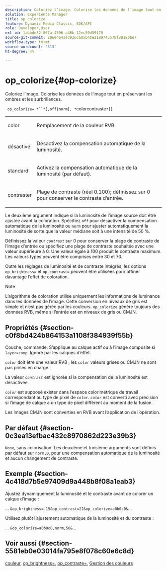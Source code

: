 ```yaml
---
description: Coloriez l’image. Colorise les données de l’image tout en préservant les ombres et les surbrillances.
solution: Experience Manager
title: op_colorize
feature: Dynamic Media Classic, SDK/API
role: Developer,User
exl-id: 1abbde32-867a-4596-a46b-12ec50d59170
source-git-commit: 206e4643e3926cb85b4be2189743578f88180be7
workflow-type: tm+mt
source-wordcount: '313'
ht-degree: 4%

---
```


# op_colorize{#op-colorize}

Coloriez l’image. Colorise les données de l’image tout en préservant les ombres et les surbrillances.

` op_colorize= *``*[,off|norm[, *`colorcontraste`*]]`

<table id="simpletable_768D6CDF3F734E7F89DC7AB2EAAC0C77"> 
 <tr class="strow"> 
  <td class="stentry"> <p> <span class="varname"> color </span> </p> </td> 
  <td class="stentry"> <p>Remplacement de la couleur RVB. </p> </td> 
 </tr> 
 <tr class="strow"> 
  <td class="stentry"> <p> <span class="codeph"> désactivé </span> </p> </td> 
  <td class="stentry"> <p>Désactivez la compensation automatique de la luminosité. </p> </td> 
 </tr> 
 <tr class="strow"> 
  <td class="stentry"> <p> <span class="codeph"> standard  </span> </p> </td> 
  <td class="stentry"> <p>Activez la compensation automatique de la luminosité (par défaut). </p> </td> 
 </tr> 
 <tr class="strow"> 
  <td class="stentry"> <p> <span class="varname"> contraster </span> </p> </td> 
  <td class="stentry"> <p>Plage de contraste (réel 0.100); définissez sur 0 pour conserver le contraste d’entrée. </p> </td> 
 </tr> 
</table>

Le deuxième argument indique si la luminosité de l’image source doit être ajustée avant la coloration. Spécifiez `off` pour désactiver la compensation automatique de la luminosité ou `norm` pour ajuster automatiquement la luminosité de sorte que la valeur médiane soit à une intensité de 50 %.

Définissez la valeur *`contrast`* sur 0 pour conserver la plage de contraste de l’image d’entrée ou spécifiez une plage de contraste souhaitée avec une valeur supérieure à 0. Une valeur égale à 100 produit le contraste maximum. Les valeurs types peuvent être comprises entre 30 et 70.

Outre les réglages de luminosité et de contraste intégrés, les options `op_brightness=` et `op_contrast=` peuvent être utilisées pour affiner davantage l’effet de coloration.

>[!NOTE]
>
>L’algorithme de coloration utilise uniquement les informations de luminance dans les données de l’image. Cette conversion en niveaux de gris est simple et n’est pas gérée par les couleurs. `op_colorize` génère toujours des données RVB, même si l’entrée est en niveaux de gris ou CMJN.

## Propriétés {#section-c0f8bd424b864153a1108f384939f55b}

Couche, commande. S’applique au calque actif ou à l’image composite si `layer=comp`. Ignoré par les calques d’effet.

*`color`* doit être une valeur RVB ; les  *`color`* valeurs grises ou CMJN ne sont pas prises en charge.

La valeur *`contrast`* est ignorée si la compensation de la luminosité est désactivée.

*`color`* est supposé exister dans l’espace colorimétrique de travail correspondant au type de pixel de  *`color`*. *`color`* est converti avec précision si l’image de calque a un type de pixel différent au moment de la fusion.

Les images CMJN sont converties en RVB avant l’application de l’opération.

## Par défaut {#section-0c3ea13efbac432c8970862d223e39b3}

`None`, sans colorisation. Les deuxième et troisième arguments sont définis par défaut sur `norm,0`, pour une compensation automatique de la luminosité et aucun changement de contraste.

## Exemple {#section-4c418d7b5e97409d9a448b8f08a1eab3}

Ajustez dynamiquement la luminosité et le contraste avant de colorer un calque d’image :

... `&op_brightness=-15&op_contrast=22&op_colorize=a0b0c0&`...

Utilisez plutôt l’ajustement automatique de la luminosité et du contraste :

... `&op_colorize=a0b0c0,norm,50&`...

## Voir aussi {#section-5581eb0e03014fa795e8f078c60e6c8d}

[couleur](/help/aem-is-ir-api/is-api/http-ref/image-serving-api-ref/c-http-protocol-reference/c-data-types/r-is-http-color.md),  [op_brightness=](../../../../../is-api/http-ref/image-serving-api-ref/c-http-protocol-reference/c-command-reference/r-op-brightness.md#reference-edf79dc41ae5411c80bec3ee3731c58a),  [op_contraste=](../../../../../is-api/http-ref/image-serving-api-ref/c-http-protocol-reference/c-command-reference/r-op-contrast.md#reference-b26dfa9869fd43bebea0fbb8e9fe743d),  [Gestion des couleurs](../../../../../is-api/http-ref/image-serving-api-ref/c-http-protocol-reference/c-syntax-and-features/r-color-management.md#reference-c7e4a72d589145189f7e4bcb6b4544d7)
